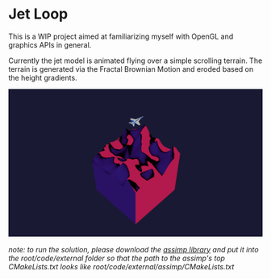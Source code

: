 # Jet Loop

This is a WIP project aimed at familiarizing myself with OpenGL and graphics APIs in general.

Currently the jet model is animated flying over a simple scrolling terrain. The terrain is generated via the Fractal Brownian Motion and eroded based on the height gradients. 

![render image](root/assets/images/cover.png "Raw patron count")


*note: to run the solution, please download the [assimp library](https://github.com/assimp/assimp/blob/master/Build.md) and put it into the root/code/external folder so that the path to the assimp's top CMakeLists.txt looks like root/code/external/assimp/CMakeLists.txt*
